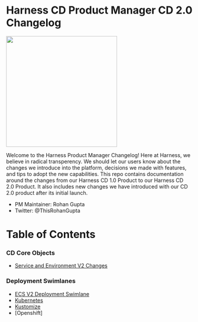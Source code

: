 # Harness CD Product Manager CD 2.0 Changelog 

<img src="https://github.com/thisrohangupta/changelog/blob/master/images/harness_logo_rgb.png" width="300">


Welcome to the Harness Product Manager Changelog! Here at Harness, we believe in radical transperency. We should let our users know about the changes we introduce into the platform, decisions we made with features, and tips to adopt the new capabilities. This repo contains documentation around the changes from our Harness CD 1.0 Product to our Harness CD 2.0 Product. It also includes new changes we have introduced with our CD 2.0 product after its initial launch. 

- PM Maintainer: Rohan Gupta 
- Twitter: @ThisRohanGupta

# Table of Contents

### CD Core Objects
- [Service and Environment V2 Changes](https://github.com/thisrohangupta/changelog/tree/master/cd-core/service_environment_v2)

### Deployment Swimlanes
- [ECS V2 Deployment Swimlane](https://github.com/thisrohangupta/changelog/blob/master/cd-platform/ecs_v2.md)
- [Kubernetes](https://github.com/thisrohangupta/changelog/blob/master/cd-platform/kubernetes.md)
- [Kustomize](https://github.com/thisrohangupta/changelog/blob/master/cd-platform/kustomize.md)
- [Openshift]

